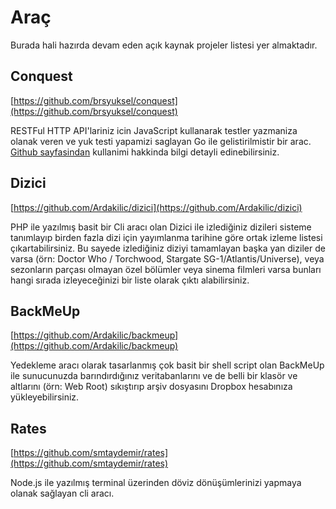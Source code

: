 # Araç

Burada hali hazırda devam eden açık kaynak projeler listesi yer almaktadır.

## Conquest

[https://github.com/brsyuksel/conquest](https://github.com/brsyuksel/conquest)

RESTFul HTTP API'lariniz icin JavaScript kullanarak testler yazmaniza olanak veren ve yuk testi yapamizi saglayan Go ile gelistirilmistir bir arac. [Github sayfasindan](http://brsyuksel.github.io/conquest/) kullanimi hakkinda bilgi detayli edinebilirsiniz.

## Dizici

[https://github.com/Ardakilic/dizici](https://github.com/Ardakilic/dizici)

PHP ile yazılmış basit bir Cli aracı olan Dizici ile izlediğiniz dizileri sisteme tanımlayıp birden fazla dizi için yayımlanma tarihine göre ortak izleme listesi çıkartabilirsiniz. Bu sayede izlediğiniz diziyi tamamlayan başka yan diziler de varsa (örn: Doctor Who / Torchwood, Stargate SG-1/Atlantis/Universe), veya sezonların parçası olmayan özel bölümler veya sinema filmleri varsa bunları hangi sırada izleyeceğinizi bir liste olarak çıktı alabilirsiniz.

## BackMeUp

[https://github.com/Ardakilic/backmeup](https://github.com/Ardakilic/backmeup)

Yedekleme aracı olarak tasarlanmış çok basit bir shell script olan BackMeUp ile sunucunuzda barındırdığınız veritabanlarını ve de belli bir klasör ve altlarını (örn: Web Root) sıkıştırıp arşiv dosyasını Dropbox hesabınıza yükleyebilirsiniz.

## Rates

[https://github.com/smtaydemir/rates](https://github.com/smtaydemir/rates)

Node.js ile yazılmış terminal üzerinden döviz dönüşümlerinizi yapmaya olanak sağlayan cli aracı.
